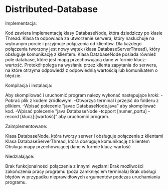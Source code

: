 # Distributed-Database

Implementacja:

Kod zawiera implementację klasy DatabaseNode, która dziedziczy po klasie Thread. Klasa ta odpowiada za utworzenie serwera, który nasłuchuje na wybranym porcie i przyjmuje połączenia od klientów. Dla każdego połączenia tworzony jest nowy wątek (klasa DatabaseServerThread), który obsługuje komunikację z klientem.
Klasa DatabaseNode posiada również pole database, które jest mapą przechowującą dane w formie klucz-wartość.
Protokół polega na wysłaniu przez klienta zapytania do serwera, na które otrzyma odpowiedź z odpowiednią wartością lub komunikatem o błędzie.


Kompilacja i instalacja:

Aby skompilować i uruchomić program należy wykonać następujące kroki:
-Pobrać plik z kodem źródłowym.
-Otworzyć terminal i przejść do folderu z plikiem.
-Wpisać polecenie "javac DatabaseNode.java" aby skompilować kod.
-Wpisać polecenie "java DatabaseNode -tcpport [numer_portu] -record [klucz]:[wartość]" aby uruchomić program.


Zaimplementowane:

Klasa DatabaseNode, która tworzy serwer i obsługuje połączenia z klientami
Klasa DatabaseServerThread, która obsługuje komunikację z klientem
Obsługa mapy przechowującej dane w formie klucz-wartość


Niedziałające:

Brak funkcjonalności połączenia z innymi węzłami
Brak możliwości zakończenia pracy programu (poza zamknięciem terminala)
Brak obsługi błędów w przypadku nieprawidłowych argumentów podczas uruchamiania programu.
